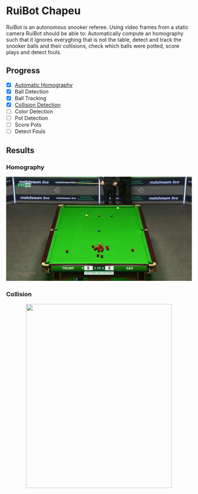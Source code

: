 # RuiBot Chapeu

RuiBot is an autonomous snooker referee. Using video frames from a static camera RuiBot should be able to: Automatically compute an homography such that it ignores everyghing that is not the table, detect and track the snooker balls and their collisions, check which balls were potted, score plays and detect fouls.

## Progress

- [x] [Automatic Homography](#homography)
- [x] Ball Detection
- [x] Ball Tracking
- [x] [Collision Detection](#collision)
- [ ] Color Detection
- [ ] Pot Detection
- [ ] Score Pots
- [ ] Detect Fouls

## Results

### Homography

![homography](./misc/homography.gif)

### Collision

<p align="center"> 
    <img src="./misc/collision.gif" width="396" height="500"> 
</p>
